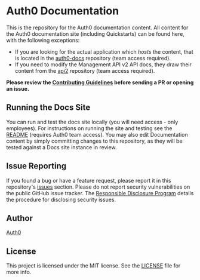 # Auth0 Documentation

This is the repository for the Auth0 documentation content. All content for the Auth0 documentation site (including Quickstarts) can be found here, with the following exceptions:

* If you are looking for the actual application which *hosts* the content, that is located in the [auth0-docs](https://github.com/auth0/auth0-docs) repository (team access required).
* If you need to modify the Management API v2 API docs, they draw their content from the [api2](https://github.com/auth0/api2) repository (team access required).

**Please review the [Contributing Guidelines](CONTRIBUTING.md) before sending a PR or opening an issue.**

## Running the Docs Site

You can run and test the docs site locally (you will need access - only employees). For instructions on running the site and testing see the [README](https://github.com/auth0/auth0-docs/blob/master/README.md) (requires Auth0 team access). You may also edit Documentation content by simply committing changes to this repository, as they will be tested against a Docs site instance in review.

## Issue Reporting

If you found a bug or have a feature request, please report it in this repository's [issues](https://github.com/auth0/docs/issues) section. Please do not report security vulnerabilities on the public GitHub issue tracker. The [Responsible Disclosure Program](https://auth0.com/whitehat) details the procedure for disclosing security issues.

## Author 

[Auth0](https://auth0.com)

## License

This project is licensed under the MIT license. See the [LICENSE](LICENSE) file for more info.
